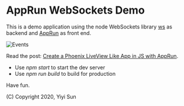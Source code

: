 # AppRun WebSockets Demo

This is a demo application using the node WebSockets library [ws](https://github.com/websockets/ws) as backend and [AppRun](https://github.com/yysun/apprun) as front end.

![Events](https://dev-to-uploads.s3.amazonaws.com/i/pvittiwomh5rxyngm72f.png)

Read the post: [Create a Phoenix LiveView Like App in JS with AppRun](https://dev.to/yysun/create-a-phoenix-liveview-like-app-in-js-with-apprun-dc8).

* Use _npm start_ to start the dev server
* Use _npm run build_ to build for production

Have fun.

(C) Copyright 2020, Yiyi Sun